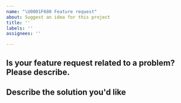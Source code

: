 ```yaml
---
name: "\U0001F680 Feature request"
about: Suggest an idea for this project
title: ''
labels: ''
assignees: ''

---
```


## Is your feature request related to a problem? Please describe.
<!-- A clear and concise description of what the problem is. Ex. I'm always frustrated when [...] -->

## Describe the solution you'd like
<!-- A clear and concise description of what you want to happen. -->
